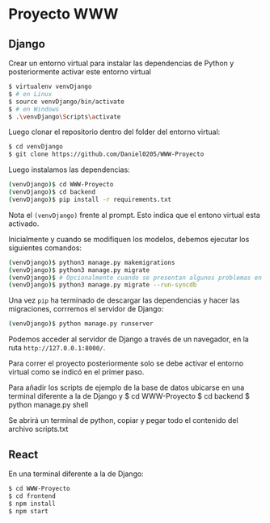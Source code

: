# Proyecto WWW

## Django

Crear un entorno virtual para instalar las dependencias de Python y posteriormente activar este entorno virtual

```sh
$ virtualenv venvDjango
$ # en Linux 
$ source venvDjango/bin/activate
$ # en Windows 
$ .\venvDjango\Scripts\activate
```

Luego clonar el repositorio dentro del folder del entorno virtual:

```sh
$ cd venvDjango
$ git clone https://github.com/Daniel0205/WWW-Proyecto
```


Luego instalamos las dependencias:

```sh
(venvDjango)$ cd WWW-Proyecto
(venvDjango)$ cd backend
(venvDjango)$ pip install -r requirements.txt
```
Nota el `(venvDjango)` frente al prompt. Esto indica que el entono virtual esta activado.

Inicialmente y cuando se modifiquen los modelos, debemos ejecutar los siguientes comandos:

```sh
(venvDjango)$ python3 manage.py makemigrations
(venvDjango)$ python3 manage.py migrate
(venvDjango)$ # Opcionalmente cuando se presentan algunos problemas en la migracion
(venvDjango)$ python3 manage.py migrate --run-syncdb
```

Una vez `pip` ha terminado de descargar las dependencias y hacer las migraciones, corrremos el servidor de Django:
```sh
(venvDjango)$ python manage.py runserver
```
Podemos acceder al servidor de Django a través de un navegador, en la ruta  `http://127.0.0.1:8000/`.

Para correr el proyecto posteriormente solo se debe activar el entorno virtual como se indicó en el primer paso.

Para añadir los scripts de ejemplo de la base de datos ubicarse en una terminal diferente a la de Django y
$ cd WWW-Proyecto
$ cd backend
$ python manage.py shell

Se abrirá un terminal de python, copiar y pegar todo el contenido del archivo scripts.txt

## React

En una terminal diferente a la de Django:

```sh
$ cd WWW-Proyecto
$ cd frontend
$ npm install
$ npm start
```
